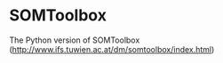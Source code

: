 # SOMToolbox
 The Python version of SOMToolbox (http://www.ifs.tuwien.ac.at/dm/somtoolbox/index.html)
